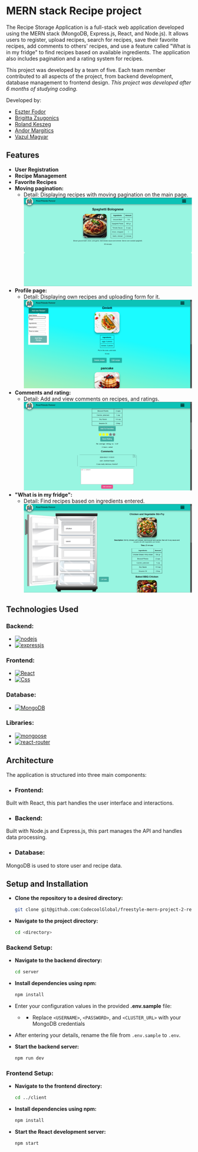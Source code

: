 # MERN stack Recipe project

The Recipe Storage Application is a full-stack web application developed using the MERN stack (MongoDB, Express.js, React, and Node.js). It allows users to register, upload recipes, search for recipes, save their favorite recipes, add comments to others' recipes, and use a feature called "What is in my fridge" to find recipes based on available ingredients. The application also includes pagination and a rating system for recipes.

This project was developed by a team of five. Each team member contributed to all aspects of the project, from backend development, database management to frontend design.
*This project was developed after 6 months of studying coding.*

Developed by:

- [Eszter Fodor](https://github.com/eszti9902)
- [Brigitta Zsugonics](https://github.com/zsbrigi)
- [Roland Keszeg](https://github.com/keszegroland)
- [Andor Margitics](https://github.com/mrgitics)
- [Vazul Magyar](https://github.com/Vazul15)

## Features
- **User Registration**
- **Recipe Management**
- **Favorite Recipes**
- **Moving pagination:**
    - Detail: Displaying recipes with moving pagination on the main page.
    ![MainPage](./readme_images/fff_main_page.png)
- **Profile page:**
    - Detail: Displaying own recipes and uploading form for it.
    ![ProfilePage](./readme_images/fff_userprofile_addnew_recipe.png)
- **Comments and rating:**
    - Detail: Add and view comments on recipes, and ratings.
    ![CommentImage](./readme_images/fff_comment_and_star.png)
- **"What is in my fridge":**
    - Detail: Find recipes based on ingredients entered.
    ![Fridge](./readme_images/fff_whats_in_my_fridge.png)

## Technologies Used
### Backend:
- [![nodejs][node.js]][node-url]
- [![expressjs][express.js]][express-url]
### Frontend:
- [![React][React.js]][React-url]
- [![Css][Css3]][Css-url]
### Database:
- [![MongoDB][MongoDB]][mongo-url]
### Libraries:
- [![mongoose][Mongoose]][mongoose-url]
- [![react-router][react-router]][reactrouter-url]

## Architecture
The application is structured into three main components:

- ### Frontend:
Built with React, this part handles the user interface and interactions.

- ### Backend:
Built with Node.js and Express.js, this part manages the API and handles data processing.

- ### Database:
MongoDB is used to store user and recipe data.

## Setup and Installation
- **Clone the repository to a desired directory:**
    ```bash
    git clone git@github.com:CodecoolGlobal/freestyle-mern-project-2-react-zsbrigi.git
    ```
- **Navigate to the project directory:**
    ```bash
    cd <directory>
    ```
### Backend Setup:
- **Navigate to the backend directory:**
    ```bash
    cd server
    ```
- **Install dependencies using npm:**
    ```bash
    npm install
    ```
- Enter your configuration values in the provided **.env.sample** file:
    - - Replace `<USERNAME>`, `<PASSWORD>`, and `<CLUSTER_URL>` with your MongoDB credentials
    
- After entering your details, rename the file from `.env.sample` to `.env`.

- **Start the backend server:**
    ```bash
    npm run dev
    ```
### Frontend Setup:
- **Navigate to the frontend directory:**
    ```bash
    cd ../client
    ```
- **Install dependencies using npm:**
    ```bash
    npm install
    ```
- **Start the React development server:**
    ```bash
    npm start
    ```



[node.js]: https://img.shields.io/badge/Node.js-339933?style=for-the-badge&logo=nodedotjs&logoColor=white
[node-url]: https://nodejs.org/en

[express.js]: https://img.shields.io/badge/Express.js-ffea00?style=for-the-badge&logo=nodedotjs&logoColor=black
[express-url]: https://expressjs.com/

[React.js]: https://img.shields.io/badge/React-20232A?style=for-the-badge&logo=react&logoColor=61DAFB
[React-url]: https://reactjs.org/

[Css3]: https://img.shields.io/badge/Css-4361ee?style=for-the-badge&logo=css&logoColor=61DAFB
[Css-url]: https://en.wikipedia.org/wiki/CSS

[MongoDB]: https://img.shields.io/badge/MongoDB-001d3d?style=for-the-badge&logo=mongodb&logoColor=00E36A
[mongo-url]: https://www.mongodb.com/

[Mongoose]: https://img.shields.io/badge/Mongoose-a4161a?style=for-the-badge&logo=mongoose&logoColor=white
[mongoose-url]: https://mongoosejs.com/

[react-router]: https://img.shields.io/badge/React%20Router-e5383b?style=for-the-badge&logo=reactrouter&logoColor=white
[reactrouter-url]: https://reactrouter.com/en/main